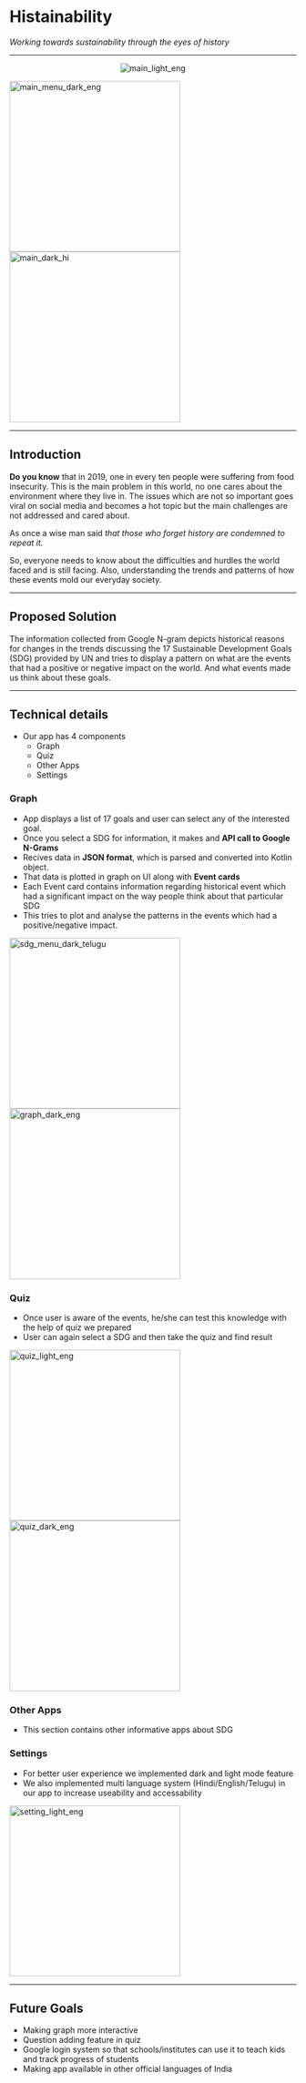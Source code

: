 # Histainability

_Working towards sustainability through the eyes of history_

---

<p align="center">
<img src="./images/main_light_eng.jpeg" alt = "main_light_eng" >
</p>


<img src="./images/main_dark_eng.jpeg" alt = "main_menu_dark_eng" width ="300">
<img src="./images/main_dark_hi.jpeg" alt = "main_dark_hi" width ="300">

---

## Introduction

**Do you know** that in 2019, one in every ten people were suffering from food insecurity.
This is the main problem in this world, no one cares about the environment where they live in.
The issues which are not so important goes viral on social media and becomes a hot topic but the main challenges are not addressed and cared about.

As once a wise man said _that those who forget history are condemned to repeat it._

So, everyone needs to know about the difficulties and hurdles the world faced and is still facing. Also, understanding the trends and patterns of how these events mold our everyday society.

---

## Proposed Solution

The information collected from Google N-gram depicts historical reasons for changes in the trends discussing the 17 Sustainable Development Goals (SDG) provided by UN and tries to display a pattern on what are the events that had a positive or negative impact on the world. And what events made us think about these goals.

---

## Technical details

-   Our app has 4 components
    -   Graph
    -   Quiz
    -   Other Apps
    -   Settings

### Graph

-   App displays a list of 17 goals and user can select any of the interested goal.
-   Once you select a SDG for information, it makes and **API call to Google N-Grams**
-   Recives data in **JSON format**, which is parsed and converted into Kotlin object.
-   That data is plotted in graph on UI along with **Event cards**
-   Each Event card contains information regarding historical event which had a significant impact on the way people think about that particular SDG
-   This tries to plot and analyse the patterns in the events which had a positive/negative impact.

<img src="./images/sdg_menu_dark_telugu.jpeg" alt = "sdg_menu_dark_telugu" width ="300">
<img src="./images/graph_dark_eng.jpeg" alt = "graph_dark_eng" width ="300">

### Quiz

-   Once user is aware of the events, he/she can test this knowledge with the help of quiz we prepared
-   User can again select a SDG and then take the quiz and find result

<img src="./images/quiz_light_eng.jpeg" alt = "quiz_light_eng" width ="300">
<img src="./images/quiz_dark_eng.jpeg" alt = "quiz_dark_eng" width ="300">

<!-- ![quiz_light_eng](./images/quiz_light_eng.jpeg?raw=true "quiz_light_eng") -->

### Other Apps

-   This section contains other informative apps about SDG

### Settings

-   For better user experience we implemented dark and light mode feature
-   We also implemented multi language system (Hindi/English/Telugu) in our app to increase useability and accessability

<img src="./images/setting_light_eng.jpeg" alt = "setting_light_eng" width ="300">

---

## Future Goals

-   Making graph more interactive
-   Question adding feature in quiz
-   Google login system so that schools/institutes can use it to teach kids and track progress of students
-   Making app available in other official languages of India
